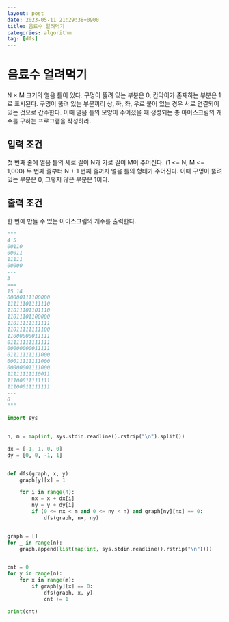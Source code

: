 ```yaml
---
layout: post
date: 2023-05-11 21:29:38+0900
title: 음료수 얼려먹기
categories: algorithm
tag: [dfs]
---
```


# 음료수 얼려먹기

N × M 크기의 얼음 틀이 있다.
구멍이 뚫려 있는 부분은 0, 칸막이가 존재하는 부분은 1로 표시된다.
구멍이 뚫려 있는 부분끼리 상, 하, 좌, 우로 붙어 있는 경우 서로 연결되어 있는 것으로 간주한다.
이때 얼음 틀의 모양이 주어졌을 때 생성되는 총 아이스크림의 개수를 구하는 프로그램을 작성하라.


## 입력 조건

첫 번째 줄에 얼음 틀의 세로 길이 N과 가로 길이 M이 주어진다. (1 <= N, M <= 1,000)
두 번째 줄부터 N + 1 번째 줄까지 얼음 틀의 형태가 주어진다.
이때 구멍이 뚫려있는 부분은 0, 그렇지 않은 부분은 1이다.


## 출력 조건

한 번에 만들 수 있는 아이스크림의 개수를 출력한다.

```python
"""
4 5
00110
00011
11111
00000
---
3
===
15 14
00000111100000
11111101111110
11011101101110
11011101100000
11011111111111
11011111111100
11000000011111
01111111111111
00000000011111
01111111111000
00011111111000
00000001111000
11111111110011
11100011111111
11100011111111
---
8
"""

import sys


n, m = map(int, sys.stdin.readline().rstrip("\n").split())

dx = [-1, 1, 0, 0]
dy = [0, 0, -1, 1]


def dfs(graph, x, y):
    graph[y][x] = 1

    for i in range(4):
        nx = x + dx[i]
        ny = y + dy[i]
        if (0 <= nx < m and 0 <= ny < n) and graph[ny][nx] == 0:
            dfs(graph, nx, ny)


graph = []
for _ in range(n):
    graph.append(list(map(int, sys.stdin.readline().rstrip("\n"))))


cnt = 0
for y in range(n):
    for x in range(m):
        if graph[y][x] == 0:
            dfs(graph, x, y)
            cnt += 1

print(cnt)


```
